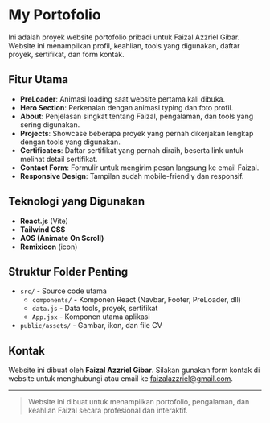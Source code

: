 # My Portofolio

Ini adalah proyek website portofolio pribadi untuk Faizal Azzriel Gibar. Website ini menampilkan profil, keahlian, tools yang digunakan, daftar proyek, sertifikat, dan form kontak.

## Fitur Utama
- **PreLoader**: Animasi loading saat website pertama kali dibuka.
- **Hero Section**: Perkenalan dengan animasi typing dan foto profil.
- **About**: Penjelasan singkat tentang Faizal, pengalaman, dan tools yang sering digunakan.
- **Projects**: Showcase beberapa proyek yang pernah dikerjakan lengkap dengan tools yang digunakan.
- **Certificates**: Daftar sertifikat yang pernah diraih, beserta link untuk melihat detail sertifikat.
- **Contact Form**: Formulir untuk mengirim pesan langsung ke email Faizal.
- **Responsive Design**: Tampilan sudah mobile-friendly dan responsif.

## Teknologi yang Digunakan
- **React.js** (Vite)
- **Tailwind CSS**
- **AOS (Animate On Scroll)**
- **Remixicon** (icon)

## Struktur Folder Penting
- `src/` - Source code utama
  - `components/` - Komponen React (Navbar, Footer, PreLoader, dll)
  - `data.js` - Data tools, proyek, sertifikat
  - `App.jsx` - Komponen utama aplikasi
- `public/assets/` - Gambar, ikon, dan file CV

## Kontak
Website ini dibuat oleh **Faizal Azzriel Gibar**. Silakan gunakan form kontak di website untuk menghubungi atau email ke faizalazzriel@gmail.com.

---

> Website ini dibuat untuk menampilkan portofolio, pengalaman, dan keahlian Faizal secara profesional dan interaktif.
